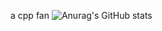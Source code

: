 a cpp fan
![Anurag's GitHub stats](https://github-readme-stats.vercel.app/api?username=killcerr&show_icons=true&theme=radical&count_private=true)
